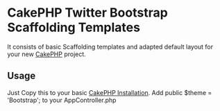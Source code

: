CakePHP Twitter Bootstrap Scaffolding Templates
============================================

It consists of basic Scaffolding templates and adapted default layout
for your new [CakePHP][cakephp] project.

Usage
-----

Just Copy this to your basic [CakePHP Installation][cakephp].
Add public $theme = 'Bootstrap'; to your AppController.php

[cakephp]: http://cakephp.org/